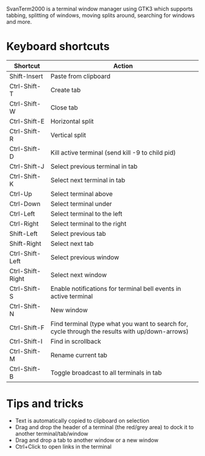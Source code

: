 SvanTerm2000 is a terminal window manager using GTK3 which supports tabbing, splitting of windows, moving splits around, searching for windows and more.

Keyboard shortcuts
==================
|Shortcut          |Action
|------------------|------
|Shift-Insert      |Paste from clipboard|
|Ctrl-Shift-T      |Create tab|
|Ctrl-Shift-W      |Close tab|
|Ctrl-Shift-E      |Horizontal split|
|Ctrl-Shift-R      |Vertical split|
|Ctrl-Shift-D      |Kill active terminal (send kill -9 to child pid)|
|Ctrl-Shift-J      |Select previous terminal in tab|
|Ctrl-Shift-K      |Select next terminal in tab|
|Ctrl-Up           |Select terminal above|
|Ctrl-Down         |Select terminal under|
|Ctrl-Left         |Select terminal to the left|
|Ctrl-Right        |Select terminal to the right|
|Shift-Left        |Select previous tab|
|Shift-Right       |Select next tab|
|Ctrl-Shift-Left   |Select previous window|
|Ctrl-Shift-Right  |Select next window|
|Ctrl-Shift-S      |Enable notifications for terminal bell events in active terminal|
|Ctrl-Shift-N      |New window|
|Ctrl-Shift-F      |Find terminal (type what you want to search for, cycle through the results with up/down-arrows)|
|Ctrl-Shift-I      |Find in scrollback|
|Ctrl-Shift-M      |Rename current tab|
|Ctrl-Shift-B      |Toggle broadcast to all terminals in tab|

Tips and tricks
===============
- Text is automatically copied to clipboard on selection
- Drag and drop the header of a terminal (the red/grey area) to dock it to another terminal/tab/window
- Drag and drop a tab to another window or a new window
- Ctrl+Click to open links in the terminal
